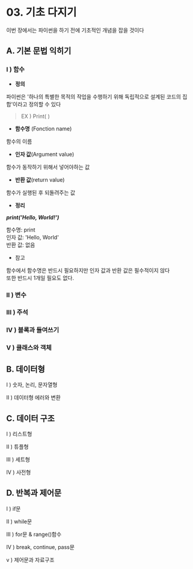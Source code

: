 # 03. 기초 다지기

이번 장에서는 파이썬을 하기 전에 기초적인 개념을 잡을 것이다

## A. 기본 문법 익히기

### **I ) 함수**

- **정의**  

파이썬은 '하나의 특별한 목적의 작업을 수행하기 위해 독립적으로 설계된 코드의 집합'이라고 정의할 수 있다  
> EX ) Print( )

- **함수명** (Fonction name)  

함수의 이름  

- **인자 값**(Argument value)  

함수가 동작하기 위해서 넣어야하는 값

- **반환 값**(return value)  

함수가 실행된 후 되돌려주는 값

- **정리**

***print('Hello, World!')***  

함수명: print  
인자 값: 'Hello, World'  
반환 값: 없음

- 참고  

함수에서 함수명은 반드시 필요하지만 인자 값과 반환 값은 필수적이지 않다  
또한 반드시 1개일 필요도 없다.

### **II ) 변수**

### **III ) 주석**  

### **IV ) 블록과 들여쓰기**  

### **V ) 클래스와 객체**

## B. 데이터형

I ) 숫자, 논리, 문자열형  

II ) 데이터형 에러와 변환

## C. 데이터 구조

I ) 리스트형  

II ) 튜플형  

III ) 세트형  

IV ) 사전형

## D. 반복과 제어문

I ) if문  

II ) while문  

III ) for문 & range()함수  

IV ) break, continue, pass문  

v ) 제어문과 자료구조